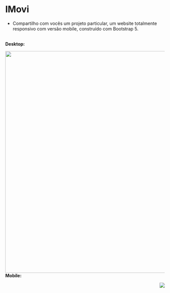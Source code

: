 # IMovi

* Compartilho com vocês um projeto particular, um website totalmente responsivo com versão mobile, construído com Bootstrap 5.
<br/><br/>
<p><b>Desktop:<b/><p/>
<img src="https://user-images.githubusercontent.com/89361754/159529533-2a715e15-9806-4fda-8af3-d334dfb8c808.JPG" style="float:right;width:700px">
<br/>
<p><b>Mobile:<b/><p/>
<img src="https://user-images.githubusercontent.com/89361754/159529770-f70285ed-35a5-416d-87b2-2dccfec3bc73.JPG" style="float:right;width:200px height: 700px">
